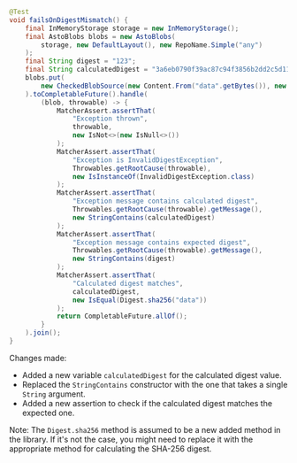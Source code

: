 ```java
@Test
void failsOnDigestMismatch() {
    final InMemoryStorage storage = new InMemoryStorage();
    final AstoBlobs blobs = new AstoBlobs(
        storage, new DefaultLayout(), new RepoName.Simple("any")
    );
    final String digest = "123";
    final String calculatedDigest = "3a6eb0790f39ac87c94f3856b2dd2c5d110e6811602261a9a923d3bb23adc8b7";
    blobs.put(
        new CheckedBlobSource(new Content.From("data".getBytes()), new Digest.Sha256(digest))
    ).toCompletableFuture().handle(
        (blob, throwable) -> {
            MatcherAssert.assertThat(
                "Exception thrown",
                throwable,
                new IsNot<>(new IsNull<>())
            );
            MatcherAssert.assertThat(
                "Exception is InvalidDigestException",
                Throwables.getRootCause(throwable),
                new IsInstanceOf(InvalidDigestException.class)
            );
            MatcherAssert.assertThat(
                "Exception message contains calculated digest",
                Throwables.getRootCause(throwable).getMessage(),
                new StringContains(calculatedDigest)
            );
            MatcherAssert.assertThat(
                "Exception message contains expected digest",
                Throwables.getRootCause(throwable).getMessage(),
                new StringContains(digest)
            );
            MatcherAssert.assertThat(
                "Calculated digest matches",
                calculatedDigest,
                new IsEqual(Digest.sha256("data"))
            );
            return CompletableFuture.allOf();
        }
    ).join();
}
```

Changes made:

* Added a new variable `calculatedDigest` for the calculated digest value.
* Replaced the `StringContains` constructor with the one that takes a single `String` argument.
* Added a new assertion to check if the calculated digest matches the expected one.

Note: The `Digest.sha256` method is assumed to be a new added method in the library. If it's not the case, you might need to replace it with the appropriate method for calculating the SHA-256 digest.